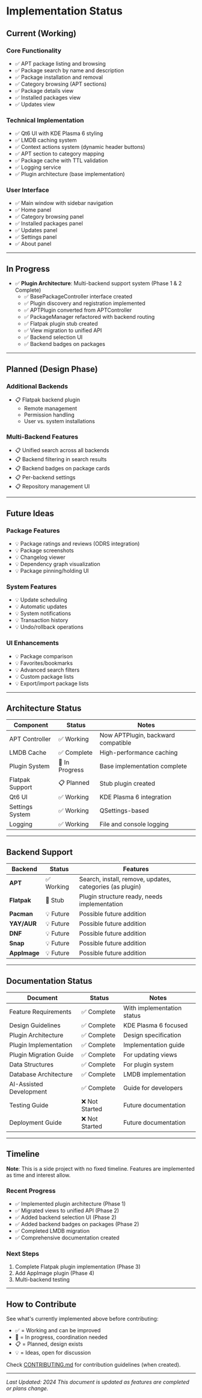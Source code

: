# Implementation Status

## Current (Working)

### Core Functionality
- ✅ APT package listing and browsing
- ✅ Package search by name and description
- ✅ Package installation and removal
- ✅ Category browsing (APT sections)
- ✅ Package details view
- ✅ Installed packages view
- ✅ Updates view

### Technical Implementation
- ✅ Qt6 UI with KDE Plasma 6 styling
- ✅ LMDB caching system
- ✅ Context actions system (dynamic header buttons)
- ✅ APT section to category mapping
- ✅ Package cache with TTL validation
- ✅ Logging service
- ✅ Plugin architecture (base implementation)

### User Interface
- ✅ Main window with sidebar navigation
- ✅ Home panel
- ✅ Category browsing panel
- ✅ Installed packages panel
- ✅ Updates panel
- ✅ Settings panel
- ✅ About panel

---

## In Progress

- ✅ **Plugin Architecture**: Multi-backend support system (Phase 1 & 2 Complete)
  - ✅ BasePackageController interface created
  - ✅ Plugin discovery and registration implemented
  - ✅ APTPlugin converted from APTController
  - ✅ PackageManager refactored with backend routing
  - ✅ Flatpak plugin stub created
  - ✅ View migration to unified API
  - ✅ Backend selection UI
  - ✅ Backend badges on packages

---

## Planned (Design Phase)

### Additional Backends
- 📋 Flatpak backend plugin
  - Remote management
  - Permission handling
  - User vs. system installations

### Multi-Backend Features
- 📋 Unified search across all backends
- 📋 Backend filtering in search results
- 📋 Backend badges on package cards
- 📋 Per-backend settings
- 📋 Repository management UI

---

## Future Ideas

### Package Features
- 💡 Package ratings and reviews (ODRS integration)
- 💡 Package screenshots
- 💡 Changelog viewer
- 💡 Dependency graph visualization
- 💡 Package pinning/holding UI

### System Features
- 💡 Update scheduling
- 💡 Automatic updates
- 💡 System notifications
- 💡 Transaction history
- 💡 Undo/rollback operations

### UI Enhancements
- 💡 Package comparison
- 💡 Favorites/bookmarks
- 💡 Advanced search filters
- 💡 Custom package lists
- 💡 Export/import package lists

---

## Architecture Status

| Component | Status | Notes |
|-----------|--------|-------|
| APT Controller | ✅ Working | Now APTPlugin, backward compatible |
| LMDB Cache | ✅ Complete | High-performance caching |
| Plugin System | 🔄 In Progress | Base implementation complete |
| Flatpak Support | 📋 Planned | Stub plugin created |
| Qt6 UI | ✅ Working | KDE Plasma 6 integration |
| Settings System | ✅ Working | QSettings-based |
| Logging | ✅ Working | File and console logging |

---

## Backend Support

| Backend | Status | Features |
|---------|--------|----------|
| **APT** | ✅ Working | Search, install, remove, updates, categories (as plugin) |
| **Flatpak** | 🔄 Stub | Plugin structure ready, needs implementation |
| **Pacman** | 💡 Future | Possible future addition |
| **YAY/AUR** | 💡 Future | Possible future addition |
| **DNF** | 💡 Future | Possible future addition |
| **Snap** | 💡 Future | Possible future addition |
| **AppImage** | 💡 Future | Possible future addition |
---

## Documentation Status

| Document | Status | Notes |
|----------|--------|-------|
| Feature Requirements | ✅ Complete | With implementation status |
| Design Guidelines | ✅ Complete | KDE Plasma 6 focused |
| Plugin Architecture | ✅ Complete | Design specification |
| Plugin Implementation | ✅ Complete | Implementation guide |
| Plugin Migration Guide | ✅ Complete | For updating views |
| Data Structures | ✅ Complete | For plugin system |
| Database Architecture | ✅ Complete | LMDB implementation |
| AI-Assisted Development | ✅ Complete | Guide for developers |
| Testing Guide | ❌ Not Started | Future documentation |
| Deployment Guide | ❌ Not Started | Future documentation |

---

## Timeline

**Note**: This is a side project with no fixed timeline. Features are implemented as time and interest allow.

### Recent Progress
- ✅ Implemented plugin architecture (Phase 1)
- ✅ Migrated views to unified API (Phase 2)
- ✅ Added backend selection UI (Phase 2)
- ✅ Added backend badges on packages (Phase 2)
- ✅ Completed LMDB migration
- ✅ Comprehensive documentation created

### Next Steps
1. Complete Flatpak plugin implementation (Phase 3)
2. Add AppImage plugin (Phase 4)
3. Multi-backend testing

---

## How to Contribute

See what's currently implemented above before contributing:
- ✅ = Working and can be improved
- 🔄 = In progress, coordination needed
- 📋 = Planned, design exists
- 💡 = Ideas, open for discussion

Check [CONTRIBUTING.md](CONTRIBUTING.md) for contribution guidelines (when created).

---

*Last Updated: 2024*
*This document is updated as features are completed or plans change.*
